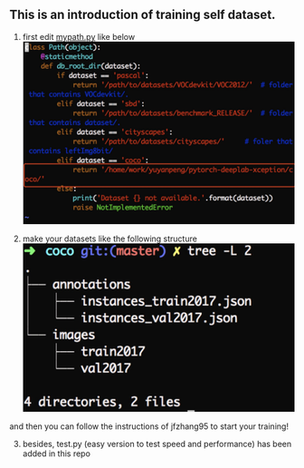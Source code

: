 ## This is an introduction of training self dataset.
1. first edit [mypath.py](https://github.com/CeciliaPYY/pytorch-deeplab-xception/blob/master/mypath.py) like below
![Results](images/my_path.jpg)


2. make your datasets like the following structure
![Results](images/struc.jpg)

and then you can follow the instructions of jfzhang95 to start your training!

3. besides, test.py (easy version to test speed and performance) has been added in this repo


